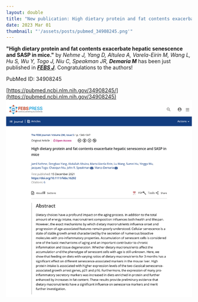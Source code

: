 ```yaml
---
layout: double
title: "New publication: High dietary protein and fat contents exacerbate hepatic senescence and SASP in mice"
date: 2023 Mar 01
thumbnail: "'/assets/posts/pubmed_34908245.png'"
---
```

<strong>"High dietary protein and fat contents exacerbate hepatic senescence and SASP in mice."</strong> by <em>Nehme J, Yang D, Altulea A, Varela-Eirin M, Wang L, Hu S, Wu Y, Togo J, Niu C, Speakman JR, <strong>Demaria M</strong></em>  has been just published in <em><strong><ins>FEBS J</ins></strong></em>.
Congratulations to the authors!
    
PubMed ID: 34908245
    
[https://pubmed.ncbi.nlm.nih.gov/34908245/](https://pubmed.ncbi.nlm.nih.gov/34908245)
![](/assets/posts/pubmed_34908245.png)
